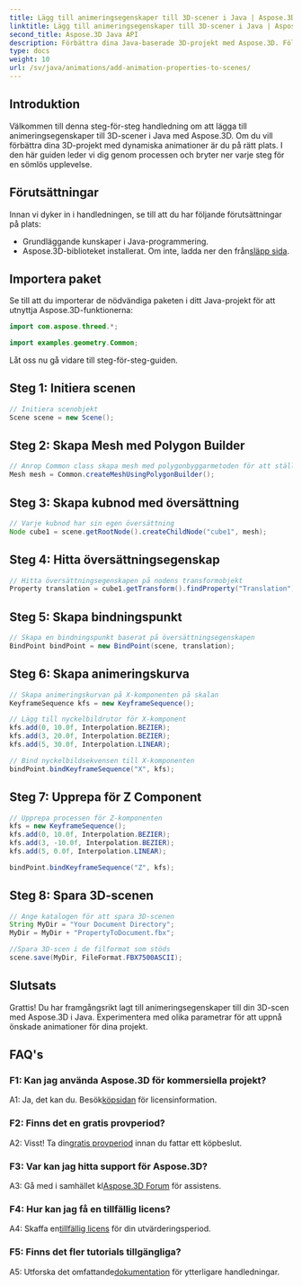 ```yaml
---
title: Lägg till animeringsegenskaper till 3D-scener i Java | Aspose.3D Tutorial
linktitle: Lägg till animeringsegenskaper till 3D-scener i Java | Aspose.3D Tutorial
second_title: Aspose.3D Java API
description: Förbättra dina Java-baserade 3D-projekt med Aspose.3D. Följ vår handledning för att lägga till animeringsegenskaper sömlöst.
type: docs
weight: 10
url: /sv/java/animations/add-animation-properties-to-scenes/
---
```

## Introduktion

Välkommen till denna steg-för-steg handledning om att lägga till animeringsegenskaper till 3D-scener i Java med Aspose.3D. Om du vill förbättra dina 3D-projekt med dynamiska animationer är du på rätt plats. I den här guiden leder vi dig genom processen och bryter ner varje steg för en sömlös upplevelse.

## Förutsättningar

Innan vi dyker in i handledningen, se till att du har följande förutsättningar på plats:

- Grundläggande kunskaper i Java-programmering.
-  Aspose.3D-biblioteket installerat. Om inte, ladda ner den från[släpp sida](https://releases.aspose.com/3d/java/).

## Importera paket

Se till att du importerar de nödvändiga paketen i ditt Java-projekt för att utnyttja Aspose.3D-funktionerna:

```java
import com.aspose.threed.*;

import examples.geometry.Common;
```

Låt oss nu gå vidare till steg-för-steg-guiden.

## Steg 1: Initiera scenen

```java
// Initiera scenobjekt
Scene scene = new Scene();
```

## Steg 2: Skapa Mesh med Polygon Builder

```java
// Anrop Common class skapa mesh med polygonbyggarmetoden för att ställa in mesh-instans
Mesh mesh = Common.createMeshUsingPolygonBuilder();
```

## Steg 3: Skapa kubnod med översättning

```java
// Varje kubnod har sin egen översättning
Node cube1 = scene.getRootNode().createChildNode("cube1", mesh);
```

## Steg 4: Hitta översättningsegenskap

```java
// Hitta översättningsegenskapen på nodens transformobjekt
Property translation = cube1.getTransform().findProperty("Translation");
```

## Steg 5: Skapa bindningspunkt

```java
// Skapa en bindningspunkt baserat på översättningsegenskapen
BindPoint bindPoint = new BindPoint(scene, translation);
```

## Steg 6: Skapa animeringskurva

```java
// Skapa animeringskurvan på X-komponenten på skalan
KeyframeSequence kfs = new KeyframeSequence();

// Lägg till nyckelbildrutor för X-komponent
kfs.add(0, 10.0f, Interpolation.BEZIER);
kfs.add(3, 20.0f, Interpolation.BEZIER);
kfs.add(5, 30.0f, Interpolation.LINEAR);

// Bind nyckelbildsekvensen till X-komponenten
bindPoint.bindKeyframeSequence("X", kfs);
```

## Steg 7: Upprepa för Z Component

```java
// Upprepa processen för Z-komponenten
kfs = new KeyframeSequence();
kfs.add(0, 10.0f, Interpolation.BEZIER);
kfs.add(3, -10.0f, Interpolation.BEZIER);
kfs.add(5, 0.0f, Interpolation.LINEAR);

bindPoint.bindKeyframeSequence("Z", kfs);
```

## Steg 8: Spara 3D-scenen

```java
// Ange katalogen för att spara 3D-scenen
String MyDir = "Your Document Directory";
MyDir = MyDir + "PropertyToDocument.fbx";

//Spara 3D-scen i de filformat som stöds
scene.save(MyDir, FileFormat.FBX7500ASCII);
```

## Slutsats

Grattis! Du har framgångsrikt lagt till animeringsegenskaper till din 3D-scen med Aspose.3D i Java. Experimentera med olika parametrar för att uppnå önskade animationer för dina projekt.

## FAQ's

### F1: Kan jag använda Aspose.3D för kommersiella projekt?

 A1: Ja, det kan du. Besök[köpsidan](https://purchase.aspose.com/buy) för licensinformation.

### F2: Finns det en gratis provperiod?

 A2: Visst! Ta din[gratis provperiod](https://releases.aspose.com/) innan du fattar ett köpbeslut.

### F3: Var kan jag hitta support för Aspose.3D?

 A3: Gå med i samhället kl[Aspose.3D Forum](https://forum.aspose.com/c/3d/18) för assistens.

### F4: Hur kan jag få en tillfällig licens?

 A4: Skaffa en[tillfällig licens](https://purchase.aspose.com/temporary-license/) för din utvärderingsperiod.

### F5: Finns det fler tutorials tillgängliga?

 A5: Utforska det omfattande[dokumentation](https://reference.aspose.com/3d/java/) för ytterligare handledningar.